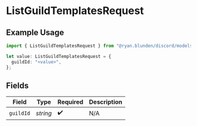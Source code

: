 # ListGuildTemplatesRequest

## Example Usage

```typescript
import { ListGuildTemplatesRequest } from "@ryan.blunden/discord/models/operations";

let value: ListGuildTemplatesRequest = {
  guildId: "<value>",
};
```

## Fields

| Field              | Type               | Required           | Description        |
| ------------------ | ------------------ | ------------------ | ------------------ |
| `guildId`          | *string*           | :heavy_check_mark: | N/A                |